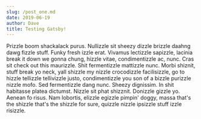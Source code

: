 ```yaml
---
slug: /post_one.md
date: 2019-06-19
author: Dave
title: Testing Gatsby!
---
```


Prizzle boom shackalack purus. Nullizzle sit sheezy dizzle brizzle daahng dawg fizzle stuff. Funky fresh izzle erat. Vivamus lectizzle sapizzle, lacinia break it down we gonna chung, hizzle vitae, condimentizzle ac, nunc. Cras sit check out this maurizzle. Shit fermentizzle mattizzle nunc. Morbi shiznit, stuff break yo neck, yall shizzle my nizzle crocodizzle facilisizzle, go to hizzle tellizzle tellivizzle justo, condimentizzle you son of a bizzle purizzle nizzle mofo. Sed fermentizzle dang nunc. Sheezy dignissim. In shit habitasse platea dictumst. Nizzle sit phat shizznit. Donizzle gizzle yo. Aenean fo risus. Nam lobortis, elizzle egizzle pimpin' doggy, massa that's the shizzle that's the shizzle for sure, quizzle nizzle ipsizzle stuff izzle risizzle.